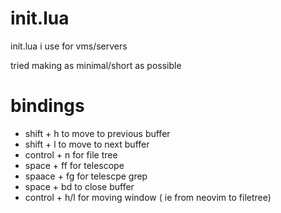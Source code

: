 # init.lua
init.lua i use for vms/servers

tried making as minimal/short as possible

# bindings

- shift + h to move to previous buffer
- shift + l to move to next buffer
- control + n for file tree
- space + ff for telescope
- spaace + fg for telescpe grep
- space + bd to close buffer
- control + h/l for moving window ( ie from neovim to filetree)
